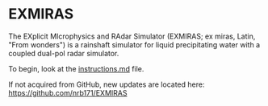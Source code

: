 # EXMIRAS
The EXplicit MIcrophysics and RAdar Simulator (EXMIRAS; ex miras, Latin, "From wonders") is a rainshaft simulator for liquid precipitating water with a coupled dual-pol radar simulator. 

To begin, look at the [instructions.md](./docs/instructions.md) file. 

If not acquired from GitHub, new updates are located here: https://github.com/nrb171/EXMIRAS
